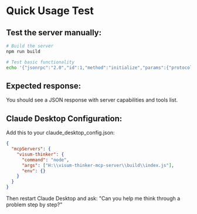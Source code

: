 # Quick Usage Test

## Test the server manually:

```bash
# Build the server
npm run build

# Test basic functionality
echo '{"jsonrpc":"2.0","id":1,"method":"initialize","params":{"protocolVersion":"2024-11-05","capabilities":{},"clientInfo":{"name":"test","version":"1.0.0"}}}' | node build/index.js
```

## Expected response:
You should see a JSON response with server capabilities and tools list.

## Claude Desktop Configuration:
Add this to your claude_desktop_config.json:

```json
{
  "mcpServers": {
    "visum-thinker": {
      "command": "node",
      "args": ["H:\\visum-thinker-mcp-server\\build\\index.js"],
      "env": {}
    }
  }
}
```

Then restart Claude Desktop and ask:
"Can you help me think through a problem step by step?"
